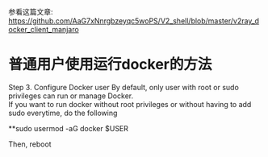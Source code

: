 参看这篇文章:
https://github.com/AaG7xNnrgbzeyqc5woPS/V2_shell/blob/master/v2ray_docker_client_manjaro  

# 普通用户使用运行docker的方法
Step 3. Configure Docker user
By default, only user with root or sudo privileges can run or manage Docker.   
If you want to run docker without root privileges or without having to add sudo everytime, do the following

**sudo usermod -aG docker $USER

Then, reboot 
